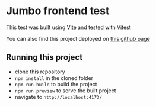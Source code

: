 # Jumbo frontend test

This test was built using [Vite](https://vitejs.dev/) and tested with [Vitest](https://vitest.dev/)

You can also find this project deployed on [this github page](https://jcramires.github.io/jumbo-frontend-test/)

## Running this project

- clone this repository
- `npm install` in the cloned folder
- `npm run build` to build the project
- `npm run preview` to serve the built project
- navigate to `http://localhost:4173/`